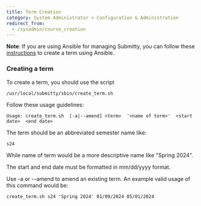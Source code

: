 ```yaml
---
title: Term Creation
category: System Administrator > Configuration & Administration
redirect_from:
  - /sysadmin/course_creation
---
```


**Note**: If you are using Ansible for managing Submitty, 
you can follow these [instructions](ansible_term_creation) to create a term using Ansible.

### Creating a term
To create a term, you should use the script 
```
/usr/local/submitty/sbin/create_term.sh
```
Follow these usage guidelines: 
```
Usage: create_term.sh  [-a|--amend] <term>  '<name of term>'  <start date>  <end date>
```

The term should be an abbreviated semester name like:
```
s24
```
While name of term would be a more descriptive name like "Spring 2024".

The start and end date must be formatted in mm/dd/yyyy format.

Use -a or --amend to amend an existing term.
An example valid usage of this command would be:

```
create_term.sh s24 'Spring 2024' 01/09/2024 05/01/2024
```
